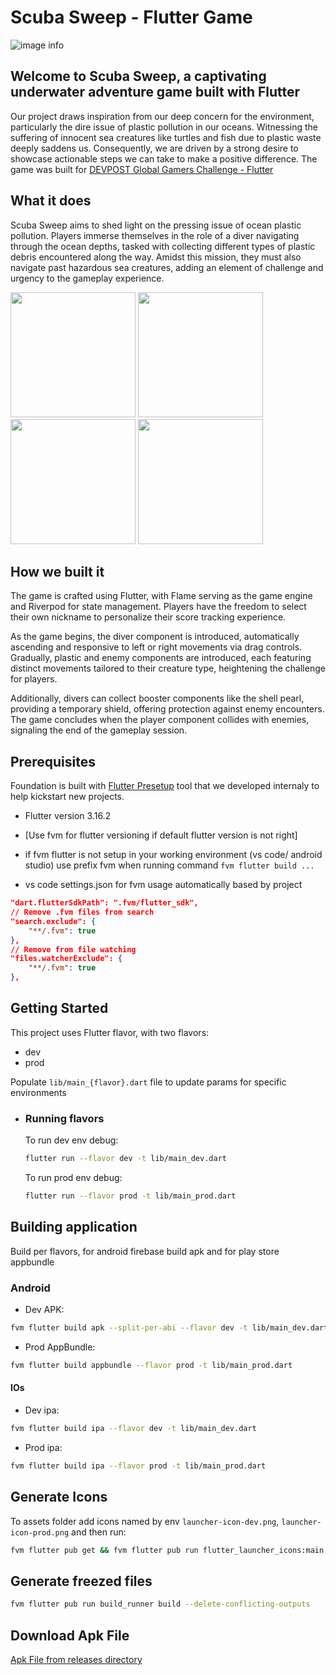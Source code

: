 # Scuba Sweep - Flutter Game

![image info](https://github.com/QEDteam/scuba-sweep/assets/30495155/627c1dfe-8e15-471f-92a0-ec98703995c4)

## Welcome to Scuba Sweep, a captivating underwater adventure game built with Flutter

Our project draws inspiration from our deep concern for the environment, particularly the dire issue of plastic pollution in our oceans. Witnessing the suffering of innocent sea creatures like turtles and fish due to plastic waste deeply saddens us. Consequently, we are driven by a strong desire to showcase actionable steps we can take to make a positive difference. The game was built for [DEVPOST Global Gamers Challenge - Flutter](https://globalgamers.devpost.com/)

## What it does

Scuba Sweep aims to shed light on the pressing issue of ocean plastic pollution. Players immerse themselves in the role of a diver navigating through the ocean depths, tasked with collecting different types of plastic debris encountered along the way. Amidst this mission, they must also navigate past hazardous sea creatures, adding an element of challenge and urgency to the gameplay experience.

<img width="200" src="https://github.com/QEDteam/scuba-sweep/assets/30495155/5125c4c4-1cf6-466c-a79c-d7af08701c12"/>
<img width="200" src="https://github.com/QEDteam/scuba-sweep/assets/30495155/e3faab95-55e6-4985-9ed7-9195ca6b5214"/>
<img width="200" src="https://github.com/QEDteam/scuba-sweep/assets/30495155/02084009-e844-42b5-915e-59fe1a08277e"/>
<img width="200" src="https://github.com/QEDteam/scuba-sweep/assets/30495155/100d7102-a484-478d-a567-1183c7ea22b1"/>

## How we built it

The game is crafted using Flutter, with Flame serving as the game engine and Riverpod for state management. Players have the freedom to select their own nickname to personalize their score tracking experience.

As the game begins, the diver component is introduced, automatically ascending and responsive to left or right movements via drag controls. Gradually, plastic and enemy components are introduced, each featuring distinct movements tailored to their creature type, heightening the challenge for players.

Additionally, divers can collect booster components like the shell pearl, providing a temporary shield, offering protection against enemy encounters. The game concludes when the player component collides with enemies, signaling the end of the gameplay session.

## Prerequisites

Foundation is built with [Flutter Presetup](https://github.com/vbalagovic/flutter-presetup) tool that we developed internaly to help kickstart new projects.

- Flutter version 3.16.2
- [Use fvm for flutter versioning if default flutter version is not right]
- if fvm flutter is not setup in your working environment (vs code/ android studio) use prefix fvm when running command `fvm flutter build ...`

- vs code settings.json for fvm usage automatically based by project

```json
"dart.flutterSdkPath": ".fvm/flutter_sdk",
// Remove .fvm files from search
"search.exclude": {
    "**/.fvm": true
},
// Remove from file watching
"files.watcherExclude": {
    "**/.fvm": true
},
```

## Getting Started

This project uses Flutter flavor, with two flavors:

- dev
- prod

Populate `lib/main_{flavor}.dart` file to update params for specific environments

- ### Running flavors

    To run dev env debug:

    ```bash
    flutter run --flavor dev -t lib/main_dev.dart
    ```

    To run prod env debug:

    ```bash
    flutter run --flavor prod -t lib/main_prod.dart
    ```

## Building application

Build per flavors, for android firebase build apk and for play store appbundle

### Android

- Dev APK:

```bash
fvm flutter build apk --split-per-abi --flavor dev -t lib/main_dev.dart
```

- Prod AppBundle:

```bash
fvm flutter build appbundle --flavor prod -t lib/main_prod.dart
```

#### IOs

- Dev ipa:

```bash
fvm flutter build ipa --flavor dev -t lib/main_dev.dart
```

- Prod ipa:

```bash
fvm flutter build ipa --flavor prod -t lib/main_prod.dart
```

## Generate Icons

To assets folder add icons named by env `launcher-icon-dev.png`, `launcher-icon-prod.png` and then run:

```bash
fvm flutter pub get && fvm flutter pub run flutter_launcher_icons:main -f flutter_launcher_icons*
```

## Generate freezed files

```bash
fvm flutter pub run build_runner build --delete-conflicting-outputs
```

## Download Apk File

[Apk File from releases directory](https://github.com/QEDteam/scuba-sweep/raw/main/releases/scuba_sweep1-2-1.apk)
